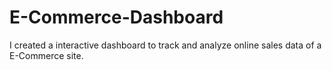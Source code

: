 # E-Commerce-Dashboard
I created a interactive dashboard to track and analyze online sales data of a E-Commerce site.
